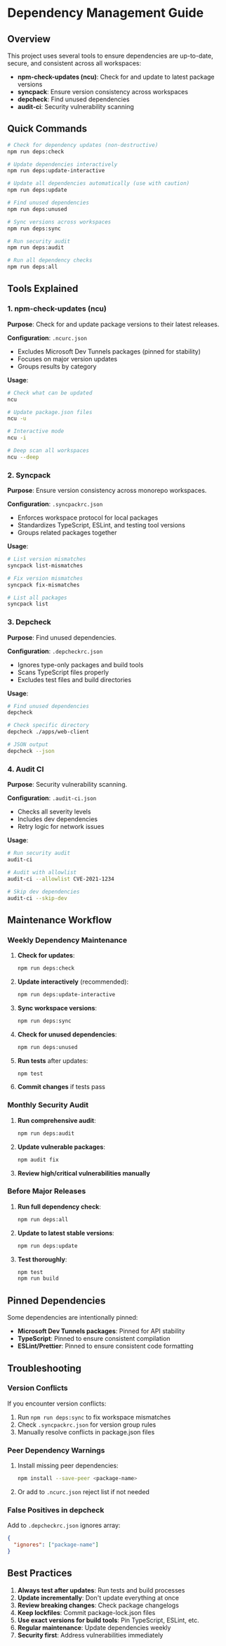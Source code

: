 # Dependency Management Guide

## Overview

This project uses several tools to ensure dependencies are up-to-date, secure, and consistent across all workspaces:

- **npm-check-updates (ncu)**: Check for and update to latest package versions
- **syncpack**: Ensure version consistency across workspaces
- **depcheck**: Find unused dependencies
- **audit-ci**: Security vulnerability scanning

## Quick Commands

```bash
# Check for dependency updates (non-destructive)
npm run deps:check

# Update dependencies interactively
npm run deps:update-interactive

# Update all dependencies automatically (use with caution)
npm run deps:update

# Find unused dependencies
npm run deps:unused

# Sync versions across workspaces
npm run deps:sync

# Run security audit
npm run deps:audit

# Run all dependency checks
npm run deps:all
```

## Tools Explained

### 1. npm-check-updates (ncu)

**Purpose**: Check for and update package versions to their latest releases.

**Configuration**: `.ncurc.json`
- Excludes Microsoft Dev Tunnels packages (pinned for stability)
- Focuses on major version updates
- Groups results by category

**Usage**:
```bash
# Check what can be updated
ncu

# Update package.json files
ncu -u

# Interactive mode
ncu -i

# Deep scan all workspaces
ncu --deep
```

### 2. Syncpack

**Purpose**: Ensure version consistency across monorepo workspaces.

**Configuration**: `.syncpackrc.json`
- Enforces workspace protocol for local packages
- Standardizes TypeScript, ESLint, and testing tool versions
- Groups related packages together

**Usage**:
```bash
# List version mismatches
syncpack list-mismatches

# Fix version mismatches
syncpack fix-mismatches

# List all packages
syncpack list
```

### 3. Depcheck

**Purpose**: Find unused dependencies.

**Configuration**: `.depcheckrc.json`
- Ignores type-only packages and build tools
- Scans TypeScript files properly
- Excludes test files and build directories

**Usage**:
```bash
# Find unused dependencies
depcheck

# Check specific directory
depcheck ./apps/web-client

# JSON output
depcheck --json
```

### 4. Audit CI

**Purpose**: Security vulnerability scanning.

**Configuration**: `.audit-ci.json`
- Checks all severity levels
- Includes dev dependencies
- Retry logic for network issues

**Usage**:
```bash
# Run security audit
audit-ci

# Audit with allowlist
audit-ci --allowlist CVE-2021-1234

# Skip dev dependencies
audit-ci --skip-dev
```

## Maintenance Workflow

### Weekly Dependency Maintenance

1. **Check for updates**:
   ```bash
   npm run deps:check
   ```

2. **Update interactively** (recommended):
   ```bash
   npm run deps:update-interactive
   ```

3. **Sync workspace versions**:
   ```bash
   npm run deps:sync
   ```

4. **Check for unused dependencies**:
   ```bash
   npm run deps:unused
   ```

5. **Run tests** after updates:
   ```bash
   npm test
   ```

6. **Commit changes** if tests pass

### Monthly Security Audit

1. **Run comprehensive audit**:
   ```bash
   npm run deps:audit
   ```

2. **Update vulnerable packages**:
   ```bash
   npm audit fix
   ```

3. **Review high/critical vulnerabilities manually**

### Before Major Releases

1. **Run full dependency check**:
   ```bash
   npm run deps:all
   ```

2. **Update to latest stable versions**:
   ```bash
   npm run deps:update
   ```

3. **Test thoroughly**:
   ```bash
   npm test
   npm run build
   ```

## Pinned Dependencies

Some dependencies are intentionally pinned:

- **Microsoft Dev Tunnels packages**: Pinned for API stability
- **TypeScript**: Pinned to ensure consistent compilation
- **ESLint/Prettier**: Pinned to ensure consistent code formatting

## Troubleshooting

### Version Conflicts

If you encounter version conflicts:

1. Run `npm run deps:sync` to fix workspace mismatches
2. Check `.syncpackrc.json` for version group rules
3. Manually resolve conflicts in package.json files

### Peer Dependency Warnings

1. Install missing peer dependencies:
   ```bash
   npm install --save-peer <package-name>
   ```

2. Or add to `.ncurc.json` reject list if not needed

### False Positives in depcheck

Add to `.depcheckrc.json` ignores array:
```json
{
  "ignores": ["package-name"]
}
```

## Best Practices

1. **Always test after updates**: Run tests and build processes
2. **Update incrementally**: Don't update everything at once
3. **Review breaking changes**: Check package changelogs
4. **Keep lockfiles**: Commit package-lock.json files
5. **Use exact versions for build tools**: Pin TypeScript, ESLint, etc.
6. **Regular maintenance**: Update dependencies weekly
7. **Security first**: Address vulnerabilities immediately